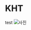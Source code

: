 # KHT
test
![사진](https://upload.wikimedia.org/wikipedia/commons/thumb/d/dd/Achtung.svg/2000px-Achtung.svg.png)
